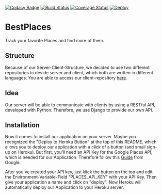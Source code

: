 [![Codacy Badge](https://api.codacy.com/project/badge/Grade/7f10b5a255ba4b1cb7ec9494b6f29c7c)](https://www.codacy.com/app/kolb.marco/bestplaces-server?utm_source=github.com&utm_medium=referral&utm_content=anonfreak/bestplaces-server&utm_campaign=badger)
[![Build Status](https://travis-ci.org/anonfreak/bestplaces-server.svg?branch=master)](https://travis-ci.org/anonfreak/bestplaces-server)
[![Coverage Status](https://coveralls.io/repos/github/anonfreak/bestplaces-server/badge.svg?branch=master)](https://coveralls.io/github/anonfreak/bestplaces-server?branch=master)
[![Deploy](https://www.herokucdn.com/deploy/button.svg)](https://heroku.com/deploy?template=https://github.com/heroku/node-js-sample)
# BestPlaces
Track your favorite Places and find more of them.
## Structure
Because of our Server-Client-Structure, we decided to use two different repositories to devide server and client, which both are written in different languages. You are able to access our client-repository [here](http://github.com/anonfreak/bestplaces-client).
## Idea
Our server will be able to communicate with clients by using a RESTful API, developed with Python. Therefore, we use Django to provide our own API.


## Installation
Now it comes to install our application on your server. Maybe you recognized the "Deploy to Heroku Button" at the top of this README, which allows you to deploy our application with a click of a button (and small sign-up on Heroku). But first, you'll need an API Key for the Google Places API, which is needed for our Application. Therefore follow this [Guide](https://developers.google.com/places/web-service/get-api-key?hl=de) from Google.

After you've created your API key, just klick the button on the top and edit the Environment-Variable-Field "PLACES_API_KEY" with your API Key. Then give your application a name and click on "deploy". Now Heroku will automatically deploy our Application to your Heroku server.
